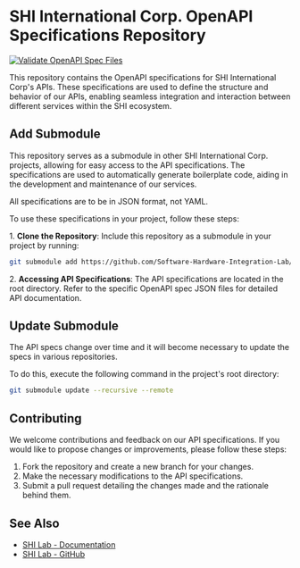 # SHI International Corp. OpenAPI Specifications Repository

[![Validate OpenAPI Spec Files](https://github.com/Software-Hardware-Integration-Lab/OpenAPI/actions/workflows/Validate.yml/badge.svg)](https://github.com/Software-Hardware-Integration-Lab/OpenAPI/actions/workflows/Validate.yml)

This repository contains the OpenAPI specifications for SHI International Corp's APIs. These specifications are used to define the structure and behavior of our APIs, enabling seamless integration and interaction between different services within the SHI ecosystem.

## Add Submodule

This repository serves as a submodule in other SHI International Corp. projects, allowing for easy access to the API specifications. The specifications are used to automatically generate boilerplate code, aiding in the development and maintenance of our services.

All specifications are to be in JSON format, not YAML.

To use these specifications in your project, follow these steps:

1\. **Clone the Repository**: Include this repository as a submodule in your project by running:

```bash
git submodule add https://github.com/Software-Hardware-Integration-Lab/OpenAPI
```

2\. **Accessing API Specifications**: The API specifications are located in the root directory. Refer to the specific OpenAPI spec JSON files for detailed API documentation.

## Update Submodule

The API specs change over time and it will become necessary to update the specs in various repositories.

To do this, execute the following command in the project's root directory:

```bash
git submodule update --recursive --remote
```

## Contributing

We welcome contributions and feedback on our API specifications. If you would like to propose changes or improvements, please follow these steps:

1. Fork the repository and create a new branch for your changes.
2. Make the necessary modifications to the API specifications.
3. Submit a pull request detailing the changes made and the rationale behind them.

## See Also

- [SHI Lab - Documentation](https://docs.shilab.com)
- [SHI Lab - GitHub](https://github.com/Software-Hardware-Integration-Lab)

